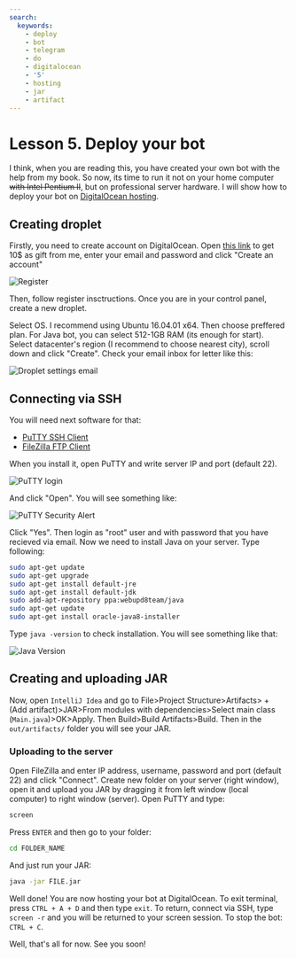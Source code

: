 ```yaml
---
search:
  keywords:
    - deploy
    - bot
    - telegram
    - do
    - digitalocean
    - '5'
    - hosting
    - jar
    - artifact
---
```


# Lesson 5. Deploy your bot

I think, when you are reading this, you have created your own bot with the help from my book. So now, its time to run it not on your home computer ~~with Intel Pentium II~~, but on professional server hardware. I will show how to deploy your bot on [DigitalOcean hosting](https://m.do.co/c/1a3a7fad419f).

## Creating droplet

Firstly, you need to create account on DigitalOcean. Open [this link](https://m.do.co/c/1a3a7fad419f) to get 10$ as gift from me, enter your email and password and click "Create an account"

![Register](https://github.com/MonsterDeveloper/java-telegram-bot-tutorial/raw/master/media/do_register.png)

Then, follow register insctructions. Once you are in your control panel, create a new droplet.

Select OS. I recommend using Ubuntu 16.04.01 x64. Then choose preffered plan. For Java bot, you can select 512-1GB RAM \(its enough for start\). Select datacenter's region \(I recommend to choose nearest city\), scroll down and click "Create". Check your email inbox for letter like this:

![Droplet settings email](https://github.com/MonsterDeveloper/java-telegram-bot-tutorial/raw/master/media/do_email.png)

## Connecting via SSH

You will need next software for that:

* [PuTTY SSH Client](http://www.chiark.greenend.org.uk/~sgtatham/putty/latest.html)
* [FileZilla FTP Client](https://filezilla-project.org/)

When you install it, open PuTTY and write server IP and port \(default 22\).

![PuTTY login](https://github.com/MonsterDeveloper/java-telegram-bot-tutorial/raw/master/media/do_pytty.png)

And click "Open". You will see something like:

![PuTTY Security Alert](https://github.com/MonsterDeveloper/java-telegram-bot-tutorial/raw/master/media/do_fingerprint.png)

Click "Yes". Then login as "root" user and with password that you have recieved via email. Now we need to install Java on your server. Type following:

```bash
sudo apt-get update
sudo apt-get upgrade
sudo apt-get install default-jre
sudo apt-get install default-jdk
sudo add-apt-repository ppa:webupd8team/java
sudo apt-get update
sudo apt-get install oracle-java8-installer
```

Type `java -version` to check installation. You will see something like that:

![Java Version](https://github.com/MonsterDeveloper/java-telegram-bot-tutorial/raw/master/media/java_version.png)

## Creating and uploading JAR

Now, open `IntelliJ Idea` and go to File&gt;Project Structure&gt;Artifacts&gt; + \(Add artifact\)&gt;JAR&gt;From modules with dependencies&gt;Select main class \(`Main.java`\)&gt;OK&gt;Apply. Then Build&gt;Build Artifacts&gt;Build. Then in the `out/artifacts/` folder you will see your JAR.

### Uploading to the server

Open FileZilla and enter IP address, username, password and port \(default 22\) and click "Connect". Create new folder on your server \(right window\), open it and upload you JAR by dragging it from left window \(local computer\) to right window \(server\). Open PuTTY and type:

```bash
screen
```

Press `ENTER` and then go to your folder:

```bash
cd FOLDER_NAME
```

And just run your JAR:

```bash
java -jar FILE.jar
```

Well done! You are now hosting your bot at DigitalOcean. To exit terminal, press `CTRL + A + D` and then type `exit`. To return, connect via SSH, type `screen -r` and you will be returned to your screen session. To stop the bot: `CTRL + C`.

Well, that's all for now. See you soon!

